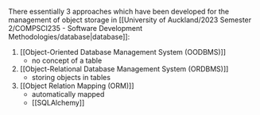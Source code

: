 There essentially 3 approaches which have been developed for the management of object storage in [[University of Auckland/2023 Semester 2/COMPSCI235 - Software Development Methodologies/database|database]]:
1. [[Object-Oriented Database Management System (OODBMS)]]
	- no concept of a table
1. [[Object-Relational Database Management System (ORDBMS)]]
	- storing objects in tables
2. [[Object Relation Mapping (ORM)]]
	- automatically mapped
	- [[SQLAlchemy]]